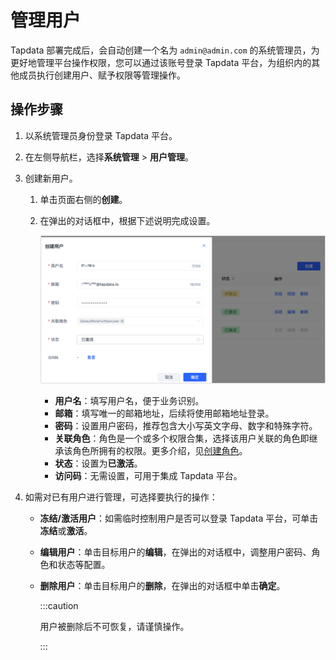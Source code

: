 # 管理用户

Tapdata 部署完成后，会自动创建一个名为 `admin@admin.com`  的系统管理员，为更好地管理平台操作权限，您可以通过该账号登录 Tapdata 平台，为组织内的其他成员执行创建用户、赋予权限等管理操作。

## 操作步骤

1. 以系统管理员身份登录 Tapdata 平台。

2. 在左侧导航栏，选择**系统管理** > **用户管理**。

3. 创建新用户。

   1. 单击页面右侧的**创建**。

   2. 在弹出的对话框中，根据下述说明完成设置。

      ![创建用户](../../images/create_user.png)

      * **用户名**：填写用户名，便于业务识别。
      * **邮箱**：填写唯一的邮箱地址，后续将使用邮箱地址登录。
      * **密码**：设置用户密码，推荐包含大小写英文字母、数字和特殊字符。
      * **关联角色**：角色是一个或多个权限合集，选择该用户关联的角色即继承该角色所拥有的权限。更多介绍，见[创建角色](manage-role.md)。
      * **状态**：设置为**已激活**。
      * **访问码**：无需设置，可用于集成 Tapdata 平台。

4. 如需对已有用户进行管理，可选择要执行的操作：

   * **冻结/激活用户**：如需临时控制用户是否可以登录 Tapdata 平台，可单击**冻结**或**激活**。
   
   * **编辑用户**：单击目标用户的**编辑**，在弹出的对话框中，调整用户密码、角色和状态等配置。

   * **删除用户**：单击目标用户的**删除**，在弹出的对话框中单击**确定**。
   
     :::caution
   
     用户被删除后不可恢复，请谨慎操作。
   
     :::
